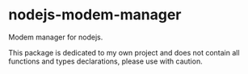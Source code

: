 # nodejs-modem-manager
Modem manager for nodejs.

This package is dedicated to my own project and does not contain all functions and types declarations, please use with caution.
